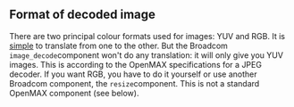 
##  Format of decoded image


There are two principal colour formats used for images: YUV and RGB.
      It is [
	simple](http://www.pcmag.com/encyclopedia/term/55166/yuv-rgb-conversion-formulas) to translate from one to the other.
      But the Broadcom `image_decode`component won't do any
      translation: it will only give you YUV images. 
      This is according to the OpenMAX specifications for a JPEG
      decoder. If you want RGB, you have to do it yourself
      or use another Broadcom component,
      the `resize`component. This is not a standard
      OpenMAX component (see below).
